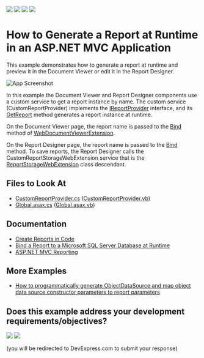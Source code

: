 <!-- default badges list -->
![](https://img.shields.io/endpoint?url=https://codecentral.devexpress.com/api/v1/VersionRange/128596431/21.2.3%2B)
[![](https://img.shields.io/badge/Open_in_DevExpress_Support_Center-FF7200?style=flat-square&logo=DevExpress&logoColor=white)](https://supportcenter.devexpress.com/ticket/details/E4714)
[![](https://img.shields.io/badge/📖_How_to_use_DevExpress_Examples-e9f6fc?style=flat-square)](https://docs.devexpress.com/GeneralInformation/403183)
[![](https://img.shields.io/badge/💬_Leave_Feedback-feecdd?style=flat-square)](#does-this-example-address-your-development-requirementsobjectives)
<!-- default badges end -->
# How to Generate a Report at Runtime in an ASP.NET MVC Application

This example demonstrates how to generate a report at runtime and preview it in the Document Viewer or edit it in the Report Designer. 

![App Screenshot](Images/screenshot.png)

In this example the Document Viewer and Report Designer components use a custom service to get a report instance by name. The custom service (CustomReportProvider) implements the [IReportProvider](https://docs.devexpress.com/XtraReports/DevExpress.XtraReports.Services.IReportProvide) interface, and its [GetReport](https://docs.devexpress.com/XtraReports/DevExpress.XtraReports.Services.IReportProvider.GetReport(System.String-DevExpress.XtraReports.Services.ReportProviderContext)) method generates a report instance at runtime.

On the Document Viewer page, the report name is passed to the [Bind](https://docs.devexpress.com/AspNetMvc/DevExpress.Web.Mvc.WebDocumentViewerExtension.Bind.overloads) method of [WebDocumentViewerExtension](https://docs.devexpress.com/AspNetMvc/DevExpress.Web.Mvc.WebDocumentViewerExtension).

On the Report Designer page, the report name is passed to the [Bind](https://docs.devexpress.com/AspNetMvc/DevExpress.Web.Mvc.ReportDesignerExtension.Bind.overloads) method. To save reports, the Report Designer calls the CustomReportStorageWebExtension service that is the [ReportStorageWebExtension](https://docs.devexpress.com/XtraReports/DevExpress.XtraReports.Web.Extensions.ReportStorageWebExtension) class descendant.
 

<!-- default file list -->

## Files to Look At

- [CustomReportProvider.cs](CS/ReportAtRuntimeMvcApp/Services/CustomReportProvider.cs) ([CustomReportProvider.vb](VB/ReportAtRuntimeMvcApp/ReportAtRuntimeMvcApp/Services/CustomReportProvider.vb))
- [Global.asax.cs](CS/ReportAtRuntimeMvcApp/Global.asax.cs) ([Global.asax.vb](VB/ReportAtRuntimeMvcApp/ReportAtRuntimeMvcApp/Global.asax.vb))

<!-- default file list end -->

## Documentation

- [Create Reports in Code](https://docs.devexpress.com/XtraReports/115726/detailed-guide-to-devexpress-reporting/reporting-api/create-reports-in-code)
- [Bind a Report to a Microsoft SQL Server Database at Runtime](https://docs.devexpress.com/XtraReports/4793/detailed-guide-to-devexpress-reporting/bind-reports-to-data/sql-database/bind-a-report-to-a-microsoft-sql-server-database-runtime-sample)
- [ASP.NET MVC Reporting](https://docs.devexpress.com/XtraReports/400247/web-reporting/asp-net-mvc-reporting)

## More Examples

- [How to programmatically generate ObjectDataSource and map object data source constructor parameters to report parameters](https://github.com/DevExpress-Examples/Reporting_how-to-programmatically-generate-objectdatasource-and-map-object-data-source-t415910)
<!-- feedback -->
## Does this example address your development requirements/objectives?

[<img src="https://www.devexpress.com/support/examples/i/yes-button.svg"/>](https://www.devexpress.com/support/examples/survey.xml?utm_source=github&utm_campaign=reporting-mvc-create-report-at-runtime&~~~was_helpful=yes) [<img src="https://www.devexpress.com/support/examples/i/no-button.svg"/>](https://www.devexpress.com/support/examples/survey.xml?utm_source=github&utm_campaign=reporting-mvc-create-report-at-runtime&~~~was_helpful=no)

(you will be redirected to DevExpress.com to submit your response)
<!-- feedback end -->
